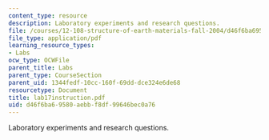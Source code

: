 ```yaml
---
content_type: resource
description: Laboratory experiments and research questions.
file: /courses/12-108-structure-of-earth-materials-fall-2004/d46f6ba69580aebbf8df99646bec0a76_lab17instruction.pdf
file_type: application/pdf
learning_resource_types:
- Labs
ocw_type: OCWFile
parent_title: Labs
parent_type: CourseSection
parent_uid: 1344fedf-10cc-160f-69dd-dce324e6de68
resourcetype: Document
title: lab17instruction.pdf
uid: d46f6ba6-9580-aebb-f8df-99646bec0a76
---
```

Laboratory experiments and research questions.

